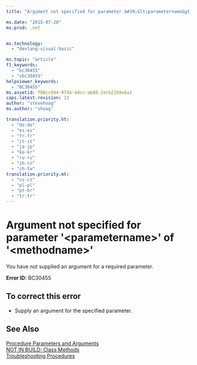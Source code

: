 ```yaml
---
title: "Argument not specified for parameter &#39;&lt;parametername&gt;&#39; of &#39;&lt;methodname&gt;&#39; | Microsoft Docs"

ms.date: "2015-07-20"
ms.prod: .net


ms.technology: 
  - "devlang-visual-basic"

ms.topic: "article"
f1_keywords: 
  - "bc30455"
  - "vbc30455"
helpviewer_keywords: 
  - "BC30455"
ms.assetid: f08cc694-97da-4dcc-ab88-2ecb21b9eba1
caps.latest.revision: 11
author: "stevehoag"
ms.author: "shoag"

translation.priority.ht: 
  - "de-de"
  - "es-es"
  - "fr-fr"
  - "it-it"
  - "ja-jp"
  - "ko-kr"
  - "ru-ru"
  - "zh-cn"
  - "zh-tw"
translation.priority.mt: 
  - "cs-cz"
  - "pl-pl"
  - "pt-br"
  - "tr-tr"
---
```

# Argument not specified for parameter &#39;&lt;parametername&gt;&#39; of &#39;&lt;methodname&gt;&#39;
You have not supplied an argument for a required parameter.  
  
 **Error ID:** BC30455  
  
## To correct this error  
  
-   Supply an argument for the specified parameter.  
  
## See Also  
 [Procedure Parameters and Arguments](../../visual-basic/programming-guide/language-features/procedures/procedure-parameters-and-arguments.md)   
 [NOT IN BUILD: Class Methods](http://msdn.microsoft.com/en-us/326214bb-6367-48e7-bb24-714844791400)   
 [Troubleshooting Procedures](../../visual-basic/programming-guide/language-features/procedures/troubleshooting-procedures.md)